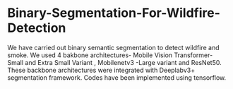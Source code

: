 # Binary-Segmentation-For-Wildfire-Detection
We have carried out binary semantic segmentation to detect wildfire and smoke. We used 4 bakbone architectures- Mobile Vision Transformer- Small and Extra Small Variant , Mobilenetv3 -Large variant and ResNet50. These backbone architectures were integrated with Deeplabv3+ segmentation framework. Codes have been implemented using tensorflow.
